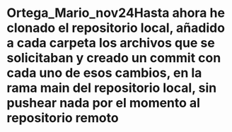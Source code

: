 # Ortega_Mario_nov24Hasta ahora he clonado el repositorio local, añadido a cada carpeta los archivos que se solicitaban y creado un commit con cada uno de esos cambios, en la rama main del repositorio local, sin pushear nada por el momento al repositorio remoto
